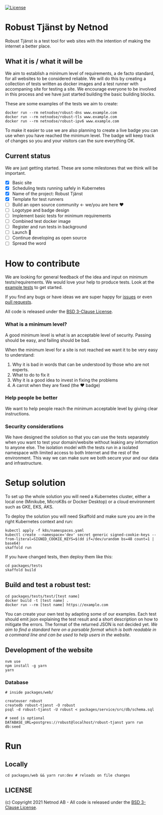 [![License](https://img.shields.io/badge/License-BSD%203--Clause-blue.svg)](https://opensource.org/licenses/BSD-3-Clause)

# Robust Tjänst by Netnod

Robust Tjänst is a test tool for web sites with the intention of making the internet a better place.

## What it is / what it will be

We aim to establish a minimum level of requirements, a de facto standard, for all websites to be considered reliable. We will do this by creating a collection of tests written as docker images and a test runner with accompaning site for testing a site. We encourage everyone to be involved in this process and we have just started building the basic building blocks.

These are some examples of the tests we aim to create: 

    docker run --rm netnodse/robust-dns www.example.com
    docker run --rm netnodse/robust-tls www.example.com
    docker run --rm netnodse/robust-ipv6 www.example.com

To make it easier to use we are also planning to create a live badge you can use when you have reached the minimum level. The badge will keep track of changes so you and your visitors can the sure everything OK.

## Current status

We are just getting started. These are some milestones that we think will be important. 

- [x] Basic site 
- [x] Scheduling tests running safely in Kubernetes
- [x] Name of the project: Robust Tjänst
- [x] Template for test runners
- [ ] Build an open source community <- we/you are here ❤️
- [ ] Logotype and badge design
- [ ] Implement basic tests for minimum requirements
- [ ] Combined test docker image
- [ ] Register and run tests in background
- [ ] Launch 🎉
- [ ] Continue developing as open source
- [ ] Spread the word

# How to contribute

We are looking for general feedback of the idea and input on minimum tests/requirements. We would love your help to produce tests. Look at the [example tests](packages/tests/tests) to get started.

If you find any bugs or have ideas we are super happy for [issues](https://github.com/Netnod/robust-tjanst/issues) or even [pull requests](https://github.com/Netnod/robust-tjanst/pulls).

All code is released under the [BSD 3-Clause License](LICENSE).
   
### What is a minimum level?

A good minimum level is what is an acceptable level of security. Passing should be easy, and failing should be bad.

When the minimum level for a site is not reached we want it to be very easy to understand:

  1. Why it is bad in words that can be understood by those who are not experts.
  2. What to do to fix it
  3. Why it is a good idea to invest in fixing the problems
  4. A carrot when they are fixed (the ❤️ badge)

### Help people be better
We want to help people reach the minimum acceptable level by giving clear instructions.

### Security considerations

We have designed the solution so that you can use the tests separately when you want to test your domain/website without leaking any information to anyone else. The isolation model with the tests run in a isolated namespace with limited access to both Internet and the rest of the environment. This way we can make sure we both secure your and our data and infrastructure.

# Setup solution

To set up the whole solution you will need a Kubernetes cluster, either a local one (Minikube, MicroK8s or Docker Desktop) or a cloud environment such as GKE, EKS, AKS.

To deploy the solution you will need Skaffold and make sure you are in the right Kubernetes context and run:

    kubectl apply -f k8s/namespaces.yaml
    kubectl create --namespace='dev' secret generic signed-cookie-keys --from-literal=SIGNED_COOKIE_KEYS=$(dd if=/dev/urandom bs=48 count=1 | base64)
    skaffold run

If you have changed tests, then deploy them like this:

    cd packages/tests
    skaffold build

## Build and test a robust test:

    cd packages/tests/test/[test name]
    docker build -t [test name] .
    docker run --rm [test name] https://example.com

You can create your own test by adapting some of our examples. Each test should emit json explaining the test result and a short description on how to mitigate the errors. The format of the returned JSON is not decided yet. _We aim to find a standard here on a parsable format which is both readable in a command line and can be used to help users in the website_.

## Development of the website

```
nvm use
npm install -g yarn
yarn
```

### Database
```
# inside packages/web/ 

createuser robust
createdb robust-tjanst -O robust
psql -d robust-tjanst -U robust < packages/service/src/db/schema.sql

# seed is optional
DATABASE_URL=postgres://robust@localhost/robust-tjanst yarn run db:seed
```

# Run
## Locally
```
cd packages/web && yarn run:dev # reloads on file changes
```

## LICENSE

(c) Copyright 2021 Netnod AB - All code is released under the [BSD 3-Clause License](LICENSE).
